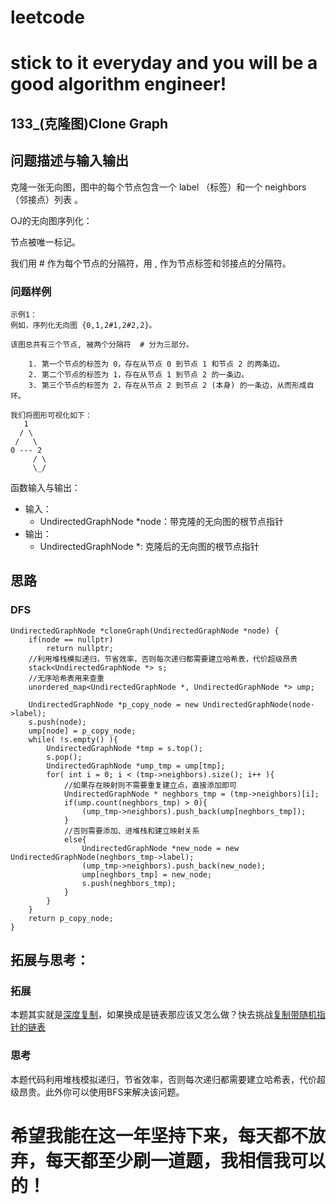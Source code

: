 # leetcode
# stick to it everyday and you will be a good algorithm engineer!
## 133_(克隆图)Clone Graph
## 问题描述与输入输出
克隆一张无向图，图中的每个节点包含一个 label （标签）和一个 neighbors （邻接点）列表 。

OJ的无向图序列化：

节点被唯一标记。

我们用 # 作为每个节点的分隔符，用 , 作为节点标签和邻接点的分隔符。



### 问题样例

	示例1：
	例如，序列化无向图 {0,1,2#1,2#2,2}。

	该图总共有三个节点, 被两个分隔符  # 分为三部分。 

		1. 第一个节点的标签为 0，存在从节点 0 到节点 1 和节点 2 的两条边。
		2. 第二个节点的标签为 1，存在从节点 1 到节点 2 的一条边。
		3. 第三个节点的标签为 2，存在从节点 2 到节点 2 (本身) 的一条边，从而形成自环。
		
	我们将图形可视化如下：
	   1
      / \
     /   \
    0 --- 2
		 / \
		 \_/

函数输入与输出：
* 输入：
	* UndirectedGraphNode *node：带克隆的无向图的根节点指针
* 输出：
	* UndirectedGraphNode *: 克隆后的无向图的根节点指针

## 思路			
### DFS
	
	UndirectedGraphNode *cloneGraph(UndirectedGraphNode *node) {
        if(node == nullptr)
            return nullptr;
        //利用堆栈模拟递归，节省效率，否则每次递归都需要建立哈希表，代价超级昂贵
        stack<UndirectedGraphNode *> s;
        //无序哈希表用来查重
        unordered_map<UndirectedGraphNode *, UndirectedGraphNode *> ump;
        
        UndirectedGraphNode *p_copy_node = new UndirectedGraphNode(node->label);
        s.push(node);
        ump[node] = p_copy_node;
        while( !s.empty() ){
            UndirectedGraphNode *tmp = s.top();
            s.pop();
            UndirectedGraphNode *ump_tmp = ump[tmp];
            for( int i = 0; i < (tmp->neighbors).size(); i++ ){
                //如果存在映射则不需要重复建立点，直接添加即可
                UndirectedGraphNode * neghbors_tmp = (tmp->neighbors)[i];
                if(ump.count(neghbors_tmp) > 0){
                    (ump_tmp->neighbors).push_back(ump[neghbors_tmp]);
                }
                //否则需要添加、进堆栈和建立映射关系
                else{
                    UndirectedGraphNode *new_node = new UndirectedGraphNode(neghbors_tmp->label);
                    (ump_tmp->neighbors).push_back(new_node);
                    ump[neghbors_tmp] = new_node;
                    s.push(neghbors_tmp);
                }
            }
        }
        return p_copy_node; 
    }
	
	
## 拓展与思考：
### 拓展
本题其实就是[深度复制](https://blog.csdn.net/preterhuman_peak/article/details/7714664)，如果换成是链表那应该又怎么做？快去挑战[复制带随机指针的链表](https://leetcode-cn.com/problems/copy-list-with-random-pointer/description/)
### 思考
本题代码利用堆栈模拟递归，节省效率，否则每次递归都需要建立哈希表，代价超级昂贵。此外你可以使用BFS来解决该问题。
	  
# 希望我能在这一年坚持下来，每天都不放弃，每天都至少刷一道题，我相信我可以的！
